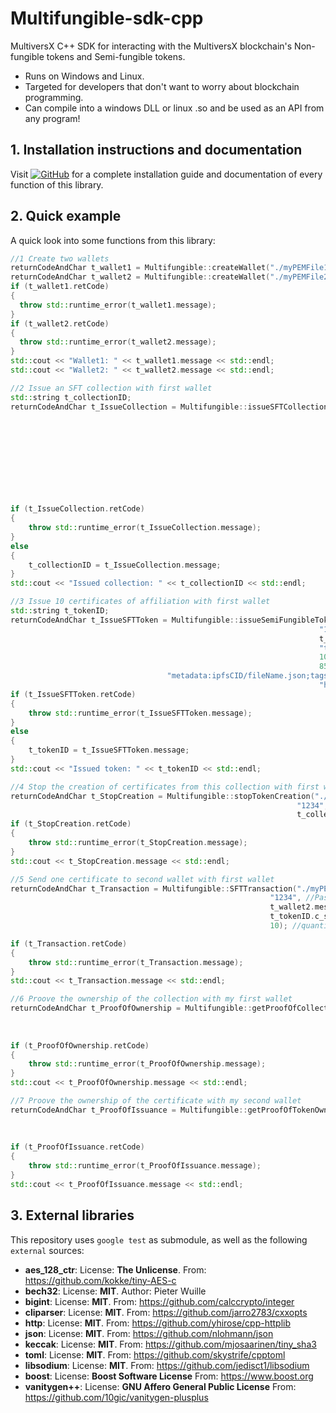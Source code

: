 # Multifungible-sdk-cpp

MultiversX C++ SDK for interacting with the MultiversX blockchain's Non-fungible tokens and Semi-fungible tokens.
- Runs on Windows and Linux.
- Targeted for developers that don't want to worry about blockchain programming.
- Can compile into a windows DLL or linux .so and be used as an API from any program!

## 1. Installation instructions and documentation
Visit [![GitHub](https://img.shields.io/badge/GitHub-Profile-blue?style=flat-square&logo=github)](https://dgomezde83.github.io/Multifungible-sdk-cpp) for a complete installation guide and documentation of every function of this library.

## 2. Quick example
A quick look into some functions from this library: 

```c++
//1 Create two wallets
returnCodeAndChar t_wallet1 = Multifungible::createWallet("./myPEMFile1.json","1234");
returnCodeAndChar t_wallet2 = Multifungible::createWallet("./myPEMFile2.json","5678");
if (t_wallet1.retCode)
{
  throw std::runtime_error(t_wallet1.message);
}
if (t_wallet2.retCode)
{
  throw std::runtime_error(t_wallet2.message);
}
std::cout << "Wallet1: " << t_wallet1.message << std::endl;
std::cout << "Wallet2: " << t_wallet2.message << std::endl;

//2 Issue an SFT collection with first wallet
std::string t_collectionID;
returnCodeAndChar t_IssueCollection = Multifungible::issueSFTCollection("./myPEMFile1.json", //PEM file path
                                                                       "1234", //Password
                                                                       "Test", //Collection name
                                                                       "TST", //Collection ticker
                                                                       false, //canFreeze
                                                                       false, //canWipe
                                                                       true, //canPause
                                                                       false, //canTransferNFTCreateRole
                                                                       false, //canChangeOwner
                                                                       false, //canUpgrade
                                                                       true); //canAddSpecialRoles
if (t_IssueCollection.retCode)
{
    throw std::runtime_error(t_IssueCollection.message);
}
else
{
    t_collectionID = t_IssueCollection.message;
}
std::cout << "Issued collection: " << t_collectionID << std::endl;

//3 Issue 10 certificates of affiliation with first wallet
std::string t_tokenID;
returnCodeAndChar t_IssueSFTToken = Multifungible::issueSemiFungibleToken("./myPEMFile1.json",   //PEM file path
                                                                     "1234",                 //Password
                                                                     t_collectionID.c_str(), //collection name
                                                                     "tokenTest",            //Name of the token
                                                                     10,                     //quantity
                                                                     8500,                   //Royalties (85.00%)
                                   "metadata:ipfsCID/fileName.json;tags:tag1,tag2,tag3",     //metadata 
                                                                     "https://...");         //URL
if (t_IssueSFTToken.retCode)
{
    throw std::runtime_error(t_IssueSFTToken.message);
}
else
{
    t_tokenID = t_IssueSFTToken.message;
}
std::cout << "Issued token: " << t_tokenID << std::endl;

//4 Stop the creation of certificates from this collection with first wallet
returnCodeAndChar t_StopCreation = Multifungible::stopTokenCreation("./myPEMFile.json", //PEM file path
                                                                "1234", //Password
                                                                t_collectionID.c_str());
if (t_StopCreation.retCode)
{
    throw std::runtime_error(t_StopCreation.message);
}
std::cout << t_StopCreation.message << std::endl;

//5 Send one certificate to second wallet with first wallet
returnCodeAndChar t_Transaction = Multifungible::SFTTransaction("./myPEMFile.json", //PEM file path
                                                          "1234", //Password
                                                          t_wallet2.message, //Destination address
                                                          t_tokenID.c_str(), //SFT token ID
                                                          10); //quantity to send

if (t_Transaction.retCode)
{
    throw std::runtime_error(t_Transaction.message);
}
std::cout << t_Transaction.message << std::endl;

//6 Proove the ownership of the collection with my first wallet
returnCodeAndChar t_ProofOfOwnership = Multifungible::getProofOfCollectionOwnership ("./myPEMFile1.json", //PEM file path
                                                                                 "1234",                //Password
                                                                                  "abcd",               //ciphertext
                                                                                   t_collectionID.c_str());      //collection ID
if (t_ProofOfOwnership.retCode)
{
    throw std::runtime_error(t_ProofOfOwnership.message);
}
std::cout << t_ProofOfOwnership.message << std::endl;

//7 Proove the ownership of the certificate with my second wallet
returnCodeAndChar t_ProofOfIssuance = Multifungible::getProofOfTokenOwnership ("./myPEMFile2.json", //PEM file path
                                                                       "1234",                //Password
                                                                        "abcd",               //ciphertext
                                                                         t_tokenID.c_str());      //token ID
if (t_ProofOfIssuance.retCode)
{
    throw std::runtime_error(t_ProofOfIssuance.message);
}
std::cout << t_ProofOfIssuance.message << std::endl;
```

## 3. External libraries
This repository uses `google test` as submodule, as well as the following `external` sources:

- **aes_128_ctr**: License: **The Unlicense**. From: https://github.com/kokke/tiny-AES-c
- **bech32**: License: **MIT**. Author: Pieter Wuille
- **bigint**: License: **MIT**. From: https://github.com/calccrypto/integer
- **cliparser**: License: **MIT**. From: https://github.com/jarro2783/cxxopts
- **http**: License: **MIT**. From: https://github.com/yhirose/cpp-httplib
- **json**: License: **MIT**. From: https://github.com/nlohmann/json
- **keccak**: License: **MIT**. From: https://github.com/mjosaarinen/tiny_sha3
- **toml**: License: **MIT**. From: https://github.com/skystrife/cpptoml
- **libsodium**: License: **MIT**. From: https://github.com/jedisct1/libsodium
- **boost**: License: **Boost Software License** From: https://www.boost.org
- **vanitygen++**: License: **GNU Affero General Public License** From: https://github.com/10gic/vanitygen-plusplus
